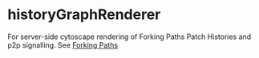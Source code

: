 # historyGraphRenderer

For server-side cytoscape rendering of Forking Paths Patch Histories and p2p signalling. See [Forking Paths](https://forkingpaths.onrender.com)
